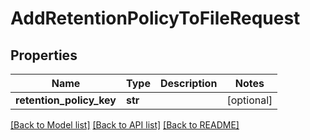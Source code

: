 # AddRetentionPolicyToFileRequest

## Properties
Name | Type | Description | Notes
------------ | ------------- | ------------- | -------------
**retention_policy_key** | **str** |  | [optional] 

[[Back to Model list]](../README.md#documentation-for-models) [[Back to API list]](../README.md#documentation-for-api-endpoints) [[Back to README]](../README.md)

